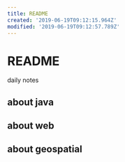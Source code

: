 ```yaml
---
title: README
created: '2019-06-19T09:12:15.964Z'
modified: '2019-06-19T09:12:57.789Z'
---
```


# README
daily notes

## about java

## about web

## about geospatial
